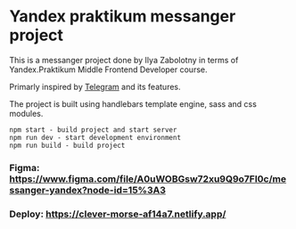# Yandex praktikum messanger project

This is a messanger project done by Ilya Zabolotny in terms of Yandex.Praktikum Middle Frontend Developer course.

Primarly inspired by [Telegram](https://web.telegram.org/) and its features.

The project is built using handlebars template engine, sass and css modules.

```
npm start - build project and start server
npm run dev - start development environment
npm run build - build project
```

### Figma: https://www.figma.com/file/A0uWOBGsw72xu9Q9o7FI0c/messanger-yandex?node-id=15%3A3

### Deploy: https://clever-morse-af14a7.netlify.app/
